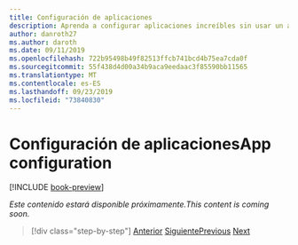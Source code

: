 ```yaml
---
title: Configuración de aplicaciones
description: Aprenda a configurar aplicaciones increíbles sin usar un archivo Web. config.
author: danroth27
ms.author: daroth
ms.date: 09/11/2019
ms.openlocfilehash: 722b95498b49f82513ffcb741bcd4b75ea7cda0f
ms.sourcegitcommit: 55f438d4d00a34b9aca9eedaac3f85590bb11565
ms.translationtype: MT
ms.contentlocale: es-ES
ms.lasthandoff: 09/23/2019
ms.locfileid: "73840830"
---
```

# <a name="app-configuration"></a><span data-ttu-id="22bb2-103">Configuración de aplicaciones</span><span class="sxs-lookup"><span data-stu-id="22bb2-103">App configuration</span></span>

[!INCLUDE [book-preview](../../../includes/book-preview.md)]

<span data-ttu-id="22bb2-104">*Este contenido estará disponible próximamente.*</span><span class="sxs-lookup"><span data-stu-id="22bb2-104">*This content is coming soon.*</span></span>

>[!div class="step-by-step"]
><span data-ttu-id="22bb2-105">[Anterior](middleware.md)
>[Siguiente](security-authentication-authorization.md)</span><span class="sxs-lookup"><span data-stu-id="22bb2-105">[Previous](middleware.md)
[Next](security-authentication-authorization.md)</span></span>
